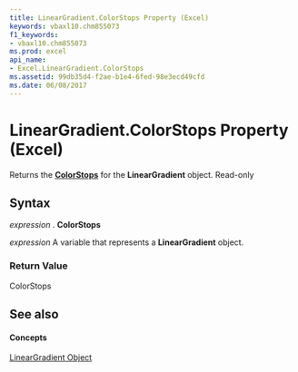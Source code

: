 ```yaml
---
title: LinearGradient.ColorStops Property (Excel)
keywords: vbaxl10.chm855073
f1_keywords:
- vbaxl10.chm855073
ms.prod: excel
api_name:
- Excel.LinearGradient.ColorStops
ms.assetid: 99db35d4-f2ae-b1e4-6fed-98e3ecd49cfd
ms.date: 06/08/2017
---
```



# LinearGradient.ColorStops Property (Excel)

Returns the **[ColorStops](colorstops-object-excel.md)** for the **LinearGradient** object. Read-only


## Syntax

 _expression_ . **ColorStops**

 _expression_ A variable that represents a **LinearGradient** object.


### Return Value

ColorStops


## See also


#### Concepts


[LinearGradient Object](lineargradient-object-excel.md)

